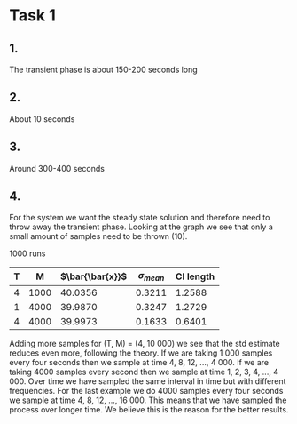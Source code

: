 # Task 1

## 1.

The transient phase is about 150-200 seconds long

## 2.

About 10 seconds 

## 3.

Around 300-400 seconds


## 4.

For the system we want the steady state solution and therefore need to throw away the transient phase. Looking at the graph we see that only a small amount of samples need to be thrown (10).


1000 runs

| T   | M    | $\bar{\bar{x}}$ | $\sigma_{mean}$ | CI length |
| --- | ---- | --------------- | --------------- | --------- |
| 4   | 1000 | 40.0356         | 0.3211          | 1.2588    |
| 1   | 4000 | 39.9870         | 0.3247          | 1.2729    |
| 4   | 4000 | 39.9973         | 0.1633          | 0.6401    |


Adding more samples for (T, M) = (4, 10 000) we see that the std estimate reduces even more, following the theory. If we are taking 1 000 samples every four seconds then we sample at time 4, 8, 12, ..., 4 000. If we are taking 4000 samples every second then we sample at time 1, 2, 3, 4, ..., 4 000. Over time we have sampled the same interval in time but with different frequencies. For the last example we do 4000 samples every four seconds we sample at time 4, 8, 12, ..., 16 000. This means that we have sampled the process over longer time. We believe this is the reason for the better results.